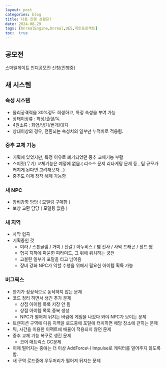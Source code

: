 ```yaml
---
layout: post
categories: blog
title: 다음 진행 상황은?
date: 2024-08-29
tags: [UnrealEngine,Unreal,UE5,개인프로젝트]
toc:  true
---
```


## 공모전
스마일게이트 인디공모전 신청(진행중)

## 새 시스템
### 속성 시스템
- 물리공격력을 30%정도 희생하고, 특정 속성을 부여 가능
- 상태이상류 : 화상/출혈/독
- 4원소류 : 화염/냉기/번개/대지
- 상태이상의 경우, 전환되는 속성치의 일부만 누적치로 적용됨.

### 중추 교체 기능
- 기획에 있었지만, 특정 이유로 폐기되었던 중추 교체기능 부활
- 스피릿(무기) 교체기능은 예정에 없음.( 리소스 문제 리타게팅 문제 등 , 팀 규모가 커지게 된다면 고려해보자...)
- 중추도 이제 장착 해제 가능함

### 새 NPC
- 장비강화 담당 ( 모델링 구매함 )
- 보상 교환 담당 ( 모델링 없음 )

### 새 지역
- 사막 협곡
- 기획중인 것
  -  미라 / 스톤골램 / 거미 / 전갈 / 아누비스 / 뱀 전사 / 사막 드래곤 / 샌드 웜
  -  협곡 지하에 파묻힌 피라미드, 그 위에 위치하는 궁전
  -  고블린 일부가 포탈을 타고 넘어옴
  -  장비 강화 NPC가 역할 수행을 위해서 필요한 아이템 획득 가능

### 버그픽스
- 한기가 정상적으로 동작하지 않는 문제
- 코드 정리 하면서 생긴 추가 문제
  - 상점 아이템 목록 저장 안 됨
  - 상점 아이템 목록 중복 생성
  - NPC가 떨어져 뒤지는 바람에 게임을 나갔다 와야 NPC가 보이는 문제
- 트렌지션 구역에 다음 지역을 로드중에 포탈에 터치하면 해당 장소에 갇히는 문제
- 틱, 시간을 이용한 이팩트에 배율이 적용되지 않던 문제
- 중추 교체 기능 복구로 생긴 문제
  - 코어 매트릭스 GC문제
- 이제 떨어지는 중에는 더 이상 AddForce나 Impulse로 캐릭터를 밀어주지 않도록 함.
- 새 구역 로드중에 우두머리가 떨어져 뒤지는 문제
